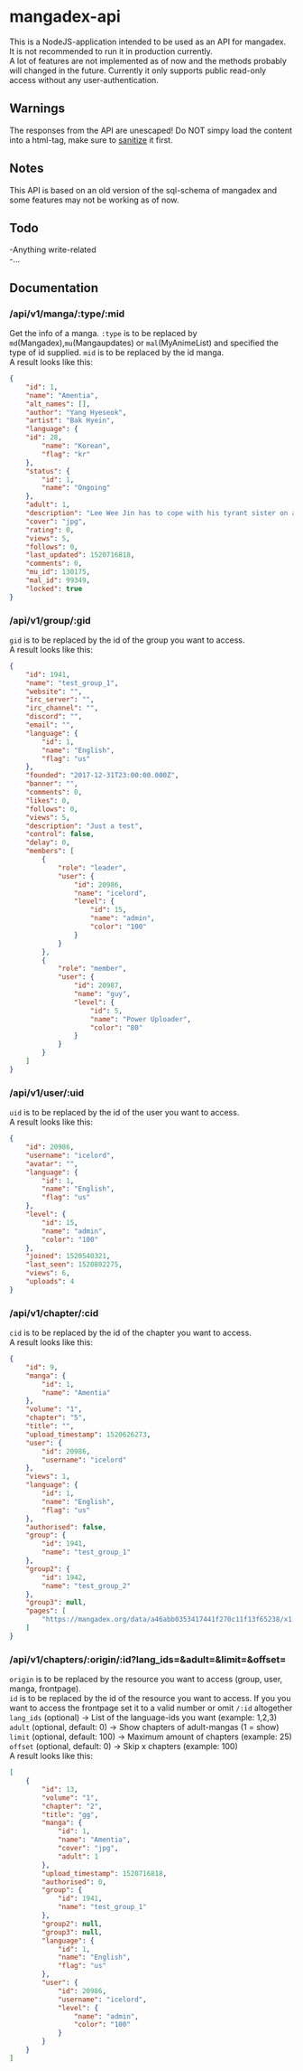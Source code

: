 # mangadex-api
This is a NodeJS-application intended to be used as an API for mangadex.  
It is not recommended to run it in production currently.  
A lot of features are not implemented as of now and the methods probably will changed in the future.
Currently it only supports public read-only access without any user-authentication.

## Warnings
The responses from the API are unescaped! Do NOT simpy load the content into a html-tag, make sure to [sanitize](https://github.com/yahoo/xss-filters) it first.

## Notes
This API is based on an old version of the sql-schema of mangadex and some features may not be working as of now.

## Todo
-Anything write-related  
-...

## Documentation

### /api/v1/manga/:type/:mid
Get the info of a manga. `:type` is to be replaced by `md`(Mangadex),`mu`(Mangaupdates) or `mal`(MyAnimeList) and specified the type of id supplied.
`mid` is to be replaced by the id manga.  
A result looks like this:
```json
{
    "id": 1,
    "name": "Amentia",
    "alt_names": [],
    "author": "Yang Hyeseok",
    "artist": "Bak Hyein",
    "language": {
    "id": 28,
        "name": "Korean",
        "flag": "kr"
    },
    "status": {
        "id": 1,
        "name": "Ongoing"
    },
    "adult": 1,
    "description": "Lee Wee Jin has to cope with his tyrant sister on a master-slave basis everyday. Trying to fool himself he evades reality, thinking she's tsundere and that she really likes him. Suddenly, these delusions become all too real.",
    "cover": "jpg",
    "rating": 0,
    "views": 5,
    "follows": 0,
    "last_updated": 1520716818,
    "comments": 0,
    "mu_id": 130175,
    "mal_id": 99349,
    "locked": true
}
```

### /api/v1/group/:gid
`gid` is to be replaced by the id of the group you want to access.  
A result looks like this:
```json
{
    "id": 1941,
    "name": "test_group_1",
    "website": "",
    "irc_server": "",
    "irc_channel": "",
    "discord": "",
    "email": "",
    "language": {
        "id": 1,
        "name": "English",
        "flag": "us"
    },
    "founded": "2017-12-31T23:00:00.000Z",
    "banner": "",
    "comments": 0,
    "likes": 0,
    "follows": 0,
    "views": 5,
    "description": "Just a test",
    "control": false,
    "delay": 0,
    "members": [
        {
            "role": "leader",
            "user": {
                "id": 20986,
                "name": "icelord",
                "level": {
                    "id": 15,
                    "name": "admin",
                    "color": "100"
                }
            }
        },
        {
            "role": "member",
            "user": {
                "id": 20987,
                "name": "guy",
                "level": {
                    "id": 5,
                    "name": "Power Uploader",
                    "color": "80"
                }
            }
        }
    ]
}
```

### /api/v1/user/:uid
`uid` is to be replaced by the id of the user you want to access.  
A result looks like this:
```json
{
    "id": 20986,
    "username": "icelord",
    "avatar": "",
    "language": {
        "id": 1,
        "name": "English",
        "flag": "us"
    },
    "level": {
        "id": 15,
        "name": "admin",
        "color": "100"
    },
    "joined": 1520540321,
    "last_seen": 1520802275,
    "views": 6,
    "uploads": 4
}
```

### /api/v1/chapter/:cid
`cid` is to be replaced by the id of the chapter you want to access.  
A result looks like this:
```json
{
    "id": 9,
    "manga": {
        "id": 1,
        "name": "Amentia"
    },
    "volume": "1",
    "chapter": "5",
    "title": "",
    "upload_timestamp": 1520626273,
    "user": {
        "id": 20986,
        "username": "icelord"
    },
    "views": 1,
    "language": {
        "id": 1,
        "name": "English",
        "flag": "us"
    },
    "authorised": false,
    "group": {
        "id": 1941,
        "name": "test_group_1"
    },
    "group2": {
        "id": 1942,
        "name": "test_group_2"
    },
    "group3": null,
    "pages": [
        "https://mangadex.org/data/a46abb0353417441f270c11f13f65238/x1.png"
    ]
}
```

### /api/v1/chapters/:origin/:id?lang_ids=&adult=&limit=&offset=
`origin` is to be replaced by the resource you want to access (group, user, manga, frontpage).  
`id` is to be replaced by the id of the resource you want to access. If you you want to access the frontpage set it to a valid number or omit `/:id` altogether
`lang_ids` (optional) -> List of the language-ids you want (example: 1,2,3)  
`adult` (optional, default: 0) -> Show chapters of adult-mangas (1 = show)  
`limit` (optional, default: 100) -> Maximum amount of chapters (example: 25)  
`offset` (optional, default: 0) -> Skip x chapters (example: 100)  
A result looks like this:
```json
[
    {
        "id": 13,
        "volume": "1",
        "chapter": "2",
        "title": "gg",
        "manga": {
            "id": 1,
            "name": "Amentia",
            "cover": "jpg",
            "adult": 1
        },
        "upload_timestamp": 1520716818,
        "authorised": 0,
        "group": {
            "id": 1941,
            "name": "test_group_1"
        },
        "group2": null,
        "group3": null,
        "language": {
            "id": 1,
            "name": "English",
            "flag": "us"
        },
        "user": {
            "id": 20986,
            "username": "icelord",
            "level": {
                "name": "admin",
                "color": "100"
            }
        }
    }
]
```
